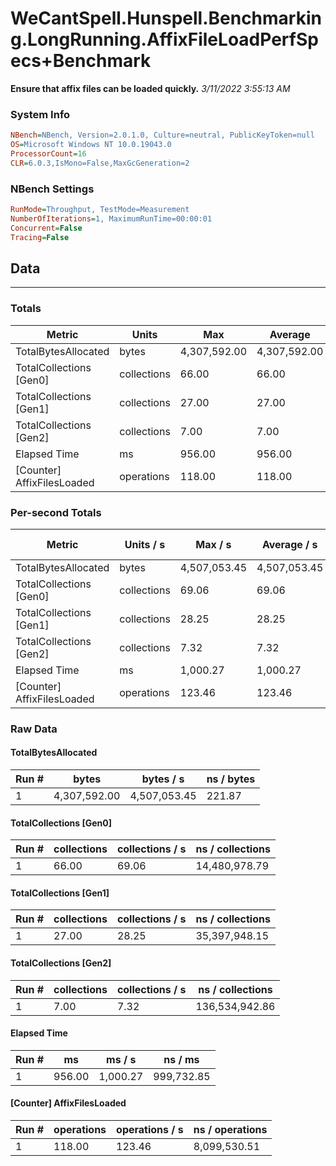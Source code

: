 ﻿# WeCantSpell.Hunspell.Benchmarking.LongRunning.AffixFileLoadPerfSpecs+Benchmark
__Ensure that affix files can be loaded quickly.__
_3/11/2022 3:55:13 AM_
### System Info
```ini
NBench=NBench, Version=2.0.1.0, Culture=neutral, PublicKeyToken=null
OS=Microsoft Windows NT 10.0.19043.0
ProcessorCount=16
CLR=6.0.3,IsMono=False,MaxGcGeneration=2
```

### NBench Settings
```ini
RunMode=Throughput, TestMode=Measurement
NumberOfIterations=1, MaximumRunTime=00:00:01
Concurrent=False
Tracing=False
```

## Data
-------------------

### Totals
|          Metric |           Units |             Max |         Average |             Min |          StdDev |
|---------------- |---------------- |---------------- |---------------- |---------------- |---------------- |
|TotalBytesAllocated |           bytes |    4,307,592.00 |    4,307,592.00 |    4,307,592.00 |            0.00 |
|TotalCollections [Gen0] |     collections |           66.00 |           66.00 |           66.00 |            0.00 |
|TotalCollections [Gen1] |     collections |           27.00 |           27.00 |           27.00 |            0.00 |
|TotalCollections [Gen2] |     collections |            7.00 |            7.00 |            7.00 |            0.00 |
|    Elapsed Time |              ms |          956.00 |          956.00 |          956.00 |            0.00 |
|[Counter] AffixFilesLoaded |      operations |          118.00 |          118.00 |          118.00 |            0.00 |

### Per-second Totals
|          Metric |       Units / s |         Max / s |     Average / s |         Min / s |      StdDev / s |
|---------------- |---------------- |---------------- |---------------- |---------------- |---------------- |
|TotalBytesAllocated |           bytes |    4,507,053.45 |    4,507,053.45 |    4,507,053.45 |            0.00 |
|TotalCollections [Gen0] |     collections |           69.06 |           69.06 |           69.06 |            0.00 |
|TotalCollections [Gen1] |     collections |           28.25 |           28.25 |           28.25 |            0.00 |
|TotalCollections [Gen2] |     collections |            7.32 |            7.32 |            7.32 |            0.00 |
|    Elapsed Time |              ms |        1,000.27 |        1,000.27 |        1,000.27 |            0.00 |
|[Counter] AffixFilesLoaded |      operations |          123.46 |          123.46 |          123.46 |            0.00 |

### Raw Data
#### TotalBytesAllocated
|           Run # |           bytes |       bytes / s |      ns / bytes |
|---------------- |---------------- |---------------- |---------------- |
|               1 |    4,307,592.00 |    4,507,053.45 |          221.87 |

#### TotalCollections [Gen0]
|           Run # |     collections | collections / s |ns / collections |
|---------------- |---------------- |---------------- |---------------- |
|               1 |           66.00 |           69.06 |   14,480,978.79 |

#### TotalCollections [Gen1]
|           Run # |     collections | collections / s |ns / collections |
|---------------- |---------------- |---------------- |---------------- |
|               1 |           27.00 |           28.25 |   35,397,948.15 |

#### TotalCollections [Gen2]
|           Run # |     collections | collections / s |ns / collections |
|---------------- |---------------- |---------------- |---------------- |
|               1 |            7.00 |            7.32 |  136,534,942.86 |

#### Elapsed Time
|           Run # |              ms |          ms / s |         ns / ms |
|---------------- |---------------- |---------------- |---------------- |
|               1 |          956.00 |        1,000.27 |      999,732.85 |

#### [Counter] AffixFilesLoaded
|           Run # |      operations |  operations / s | ns / operations |
|---------------- |---------------- |---------------- |---------------- |
|               1 |          118.00 |          123.46 |    8,099,530.51 |


